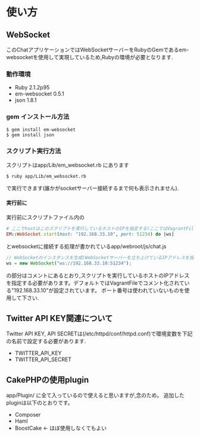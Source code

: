 # 使い方

## WebSocket
このChatアプリケーションではWebSocketサーバーをRubyのGemであるem-websocketを使用して実現しているため,Rubyの環境が必要となります.

### 動作環境
- Ruby 2.1.2p95
- em-websocket 0.5.1
- json 1.8.1

### gem インストール方法
```
$ gem install em-websocket
$ gem install json
```

### スクリプト実行方法
スクリプトはapp/Lib/em_websocket.rb にあります
```
$ ruby app/Lib/em_websocket.rb
```
で実行できます(誰かがsocketサーバー接続するまで何も表示されません).
#### 実行前に
実行前にスクリプトファイル内の
``` ruby
# ここでhostはこのスクリプトを実行しているホストのIPを指定する(ここではVagrantFileの既存のIPアドレスを指定している)
EM::WebSocket.start(host: "192.168.33.10", port: 51234) do |ws| 
```
とwebsocketに接続する処理が書かれているapp/webroot/js/chat.js
``` javascript
// WebSocketのインスタンスを生成(WebSocketサーバーを立ち上げているIPアドレスを指定)
ws = new WebSocket("ws://192.168.33.10:51234");
```
の部分はコメントにあるとおり,スクリプトを実行しているホストのIPアドレスを指定する必要があります。デフォルトではVagrantFileでコメント化されている"192.168.33.10"が設定されています。
ポート番号は使われていないものを使用して下さい.

## Twitter API KEY関連について
Twitter API KEY, API SECRETは(/etc/httpd/conf/httpd.conf)で環境変数を下記の名前で設定する必要があります.
- TWITTER_API_KEY 
- TWITTER_API_SECRET

## CakePHPの使用plugin
app/Plugin/ に全て入っているので使えると思いますが,念のため。
追加したpluginは以下のとおりです。

- Composer
- Haml
- BoostCake <- ほぼ使用しなくてもよい

